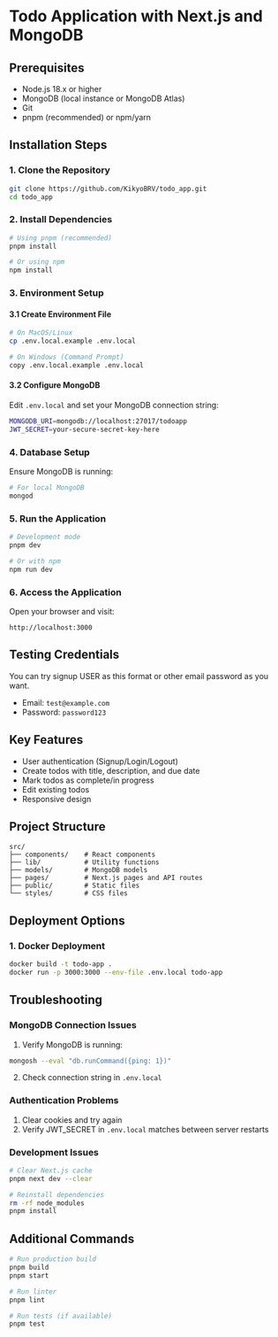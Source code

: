 # Todo Application with Next.js and MongoDB

## Prerequisites
- Node.js 18.x or higher
- MongoDB (local instance or MongoDB Atlas)
- Git
- pnpm (recommended) or npm/yarn

## Installation Steps

### 1. Clone the Repository
```bash
git clone https://github.com/KikyoBRV/todo_app.git
cd todo_app
```

### 2. Install Dependencies
```bash
# Using pnpm (recommended)
pnpm install

# Or using npm
npm install
```

### 3. Environment Setup

#### 3.1 Create Environment File
```bash
# On MacOS/Linux
cp .env.local.example .env.local

# On Windows (Command Prompt)
copy .env.local.example .env.local
```

#### 3.2 Configure MongoDB
Edit `.env.local` and set your MongoDB connection string:
```bash
MONGODB_URI=mongodb://localhost:27017/todoapp
JWT_SECRET=your-secure-secret-key-here
```

### 4. Database Setup
Ensure MongoDB is running:
```bash
# For local MongoDB
mongod
```

### 5. Run the Application
```bash
# Development mode
pnpm dev

# Or with npm
npm run dev
```

### 6. Access the Application
Open your browser and visit:
```
http://localhost:3000
```

## Testing Credentials
You can try signup USER as this format or other email password as you want.
- Email: `test@example.com`
- Password: `password123`

## Key Features
- User authentication (Signup/Login/Logout)
- Create todos with title, description, and due date
- Mark todos as complete/in progress
- Edit existing todos
- Responsive design

## Project Structure
```
src/
├── components/    # React components
├── lib/           # Utility functions
├── models/        # MongoDB models
├── pages/         # Next.js pages and API routes
├── public/        # Static files
└── styles/        # CSS files
```

## Deployment Options

### 1. Docker Deployment
```bash
docker build -t todo-app .
docker run -p 3000:3000 --env-file .env.local todo-app
```

## Troubleshooting

### MongoDB Connection Issues
1. Verify MongoDB is running:
```bash
mongosh --eval "db.runCommand({ping: 1})"
```
2. Check connection string in `.env.local`

### Authentication Problems
1. Clear cookies and try again
2. Verify JWT_SECRET in `.env.local` matches between server restarts

### Development Issues
```bash
# Clear Next.js cache
pnpm next dev --clear

# Reinstall dependencies
rm -rf node_modules
pnpm install
```

## Additional Commands
```bash
# Run production build
pnpm build
pnpm start

# Run linter
pnpm lint

# Run tests (if available)
pnpm test
```